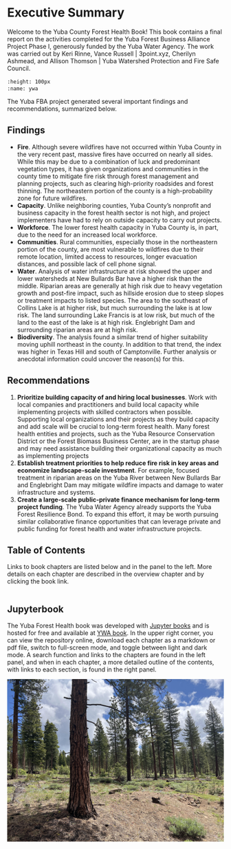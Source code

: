 # Executive Summary

Welcome to the Yuba County Forest Health Book! This book contains a final report on the activities completed for the Yuba Forest Business Alliance Project Phase I, generously funded by the Yuba Water Agency. The work was carried out by Keri Rinne, Vance Russell | 3point.xyz, Cherilyn Ashmead, and Allison Thomson | Yuba Watershed Protection and Fire Safe Council. 

```{figure} /figures/ywa.png
:height: 100px
:name: ywa
```

The Yuba FBA project generated several important findings and recommendations, summarized below.

## Findings
- **Fire**. Although severe wildfires have not occurred within Yuba County in the very recent past, massive fires have occurred on nearly all sides. While this may be due to a combination of luck and predominant vegetation types, it has given organizations and communities in the county time to mitigate fire risk through forest management and planning projects, such as clearing high-priority roadsides and forest thinning. The northeastern portion of the county is a high-probability zone for future wildfires.
- **Capacity**. Unlike neighboring counties, Yuba County’s nonprofit and business capacity in the forest health sector is not high, and project implementers have had to rely on outside capacity to carry out projects.
- **Workforce**. The lower forest health capacity in Yuba County is, in part, due to the need for an increased local workforce.
- **Communities**. Rural communities, especially those in the northeastern portion of the county, are most vulnerable to wildfires due to their remote location, limited access to resources, longer evacuation distances, and possible lack of cell phone signal.
- **Water**. Analysis of water infrastructure at risk showed the upper and lower watersheds at New Bullards Bar have a higher risk than the middle. Riparian areas are generally at high risk due to heavy vegetation growth and post-fire impact, such as hillside erosion due to steep slopes or treatment impacts to listed species. The area to the southeast of Collins Lake is at higher risk, but much surrounding the lake is at low risk. The land surrounding Lake Francis is at low risk, but much of the land to the east of the lake is at high risk. Englebright Dam and surrounding riparian areas are at high risk.
- **Biodiversity**. The analysis found a similar trend of higher suitability moving uphill northeast in the county. In addition to that trend, the index was higher in Texas Hill and south of Camptonville. Further analysis or anecdotal information could uncover the reason(s) for this.

## Recommendations
1. **Prioritize building capacity of and hiring local businesses**. Work with local companies and practitioners and build local capacity while implementing projects with skilled contractors when possible. Supporting local organizations and their projects as they build capacity and add scale will be crucial to long-term forest health. Many forest health entities and projects, such as the Yuba Resource Conservation District or the Forest Biomass Business Center, are in the startup phase and may need assistance building their organizational capacity as much as implementing projects 
2. **Establish treatment priorities to help reduce fire risk in key areas and economize landscape-scale investment**. For example, focused treatment in riparian areas on the Yuba River between New Bullards Bar and Englebright Dam may mitigate wildfire impacts and damage to water infrastructure and systems.
3. **Create a large-scale public-private finance mechanism for long-term project funding**. The Yuba Water Agency already supports the Yuba Forest Resilience Bond. To expand this effort, it may be worth pursuing similar collaborative finance opportunities that can leverage private and public funding for forest health and water infrastructure projects.

## Table of Contents
Links to book chapters are listed below and in the panel to the left. More details on each chapter are described in the overview chapter and by clicking the book link.

```{tableofcontents}
```

## Jupyterbook
The Yuba Forest Health book was developed with [Jupyter books](https://jupyterbook.org) and is hosted for free and available at [YWA book](https://3point.xyz/ywabook). In the upper right corner, you can view the repository online, download each chapter as a markdown or pdf file, switch to full-screen mode, and toggle between light and dark mode. A search function and links to the chapters are found in the left panel, and when in each chapter, a more detailed outline of the contents, with links to each section, is found in the right panel.


![treated pine forest](figures/treated_pine.jpg)